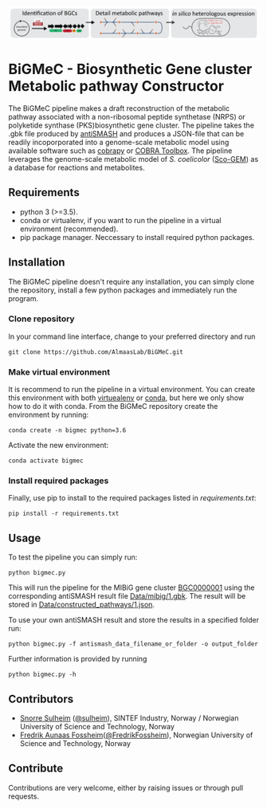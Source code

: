 ![Illustration of BiGMeC pipeline](readme_header.png)
# BiGMeC - Biosynthetic Gene cluster Metabolic pathway Constructor
The BiGMeC pipeline makes a draft reconstruction of the metabolic pathway associated with a non-ribosomal peptide synthetase (NRPS) or polyketide synthase (PKS)biosynthetic gene cluster. The pipeline takes the .gbk file produced by [antiSMASH](https://antismash.secondarymetabolites.org) and produces a JSON-file that can be readily incoporporated into a genome-scale metabolic model using available software such as [cobrapy](cobrapy.readthedocs.io/) or [COBRA Toolbox](https://opencobra.github.io/cobratoolbox/stable/). The pipeline leverages the genome-scale metabolic model of _S. coelicolor_ ([Sco-GEM](https://github.com/SysBioChalmers/Sco-GEM)) as a database for reactions and metabolites.

## Requirements
- python 3 (>=3.5).
- conda or virtualenv, if you want to run the pipeline in a virtual environment (recommended).
- pip package manager. Neccessary to install required python packages. 

## Installation
The BiGMeC pipeline doesn't require any installation, you can simply clone the repository, install a few python packages and immediately run the program. 
### Clone repository
In your command line interface, change to your preferred directory and run
```
git clone https://github.com/AlmaasLab/BiGMeC.git
```
### Make virtual environment
It is recommend to run the pipeline in a virtual environment. You can create this environment with both [virtuealenv](https://virtualenv.pypa.io/en/latest/) or [conda](https://docs.anaconda.com/anaconda/install/), but here we only show how to do it with conda.
From the BiGMeC repository create the environment by running:
```
conda create -n bigmec python=3.6 
```
Activate the new environment:
```
conda activate bigmec
```
### Install required packages
Finally, use pip to install to the required packages listed in _requirements.txt_:
```
pip install -r requirements.txt
```
## Usage
To test the pipeline you can simply run:
```
python bigmec.py
```
This will run the pipeline for the MIBiG gene cluster [BGC0000001](https://mibig.secondarymetabolites.org/repository/BGC0000001/index.html#r1c1) using the corresponding antiSMASH result file [Data/mibig/1.gbk](Data/mibig/1.gkb). The result will be stored in [Data/constructed_pathways/1.json](Data/constructed_pathways/1.json).

To use your own antiSMASH result and store the results in a specified folder run:
```
python bigmec.py -f antismash_data_filename_or_folder -o output_folder
```
Further information is provided by running 
```
python bigmec.py -h
```

## Contributors
- [Snorre Sulheim](https://www.sintef.no/en/all-employees/employee/?empId=5675) ([@sulheim](https://github.com/sulheim)), SINTEF Industry, Norway / Norwegian University of Science and Technology, Norway
- [Fredrik Aunaas Fossheim](https://no.linkedin.com/in/fredrik-aunaas-fossheim)([@FredrikFossheim](https://github.com/FredrikFossheim)), Norwegian University of Science and Technology, Norway

## Contribute
Contributions are very welcome, either by raising issues or through pull requests. 
